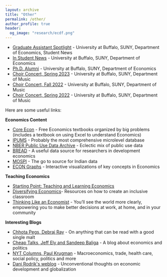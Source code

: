 ```yaml
---
layout: archive
title: "Other"
permalink: /other/
author_profile: true
header:
  og_image: "research/ecdf.png"
---
```

 - [Graduate Assistant Spotlight](https://arts-sciences.buffalo.edu/economics/news-events/student-news/graduate-assistant-spotlight-sandipa-bhattacharjee.html) - University at Buffalo, SUNY, Department of Economics, Student News
 - [In Student News](https://arts-sciences.buffalo.edu/economics/news-events/student-news/sandipa-bhattacharjee.html) - University at Buffalo, SUNY, Department of Economics
 - [Ph.D. Alumni](https://arts-sciences.buffalo.edu/economics/graduate/phd/phd-alumni.html) - University at Buffalo, SUNY, Department of Economics
 - [Choir Concert, Spring 2023](https://www.youtube.com/watch?v=JryFJaF0HlU&list=WL&index=8&t=7126s) - University at Buffalo, SUNY, Department of Music
 - [Choir Concert, Fall 2022](https://www.youtube.com/watch?v=Zc2ho7Yxo3k&t=4763s) - University at Buffalo, SUNY, Department of Music
 - [Choir Concert, Spring 2022](https://www.youtube.com/watch?v=G9PeJJipmQY&t=5122s) - University at Buffalo, SUNY, Department of Music

Here are some useful links:

**Economics Content**
- [Core Econ](https://www.core-econ.org/) - Free Economics textbooks organized by big problems (includes a textbook on using Excel to understand Economics)
- [IPUMS](https://www.ipums.org/) - Probably the most comprehensive microlevel database
- [NBER Public Use Data Archive](https://www.nber.org/research/data?page=1&perPage=50) - Eclectic mix of public use data
- [BREAD](http://ipl.econ.duke.edu/dthomas/dev_data/) - A useful data source for researchers in development economics
- [MOSPI](http://mospi.nic.in/) - The go to source for Indian data
- [ECON Graphs](https://www.econgraphs.org/) - Interactive visualizations of key concepts in Economics

**Teaching Economics**
- [Starting Point: Teaching and Learning Economics](https://serc.carleton.edu/econ/teaching_methods/index.html)
- [Diversifying Economics](https://diversifyingecon.org/?title=Main_Page)- Resources on how to create an inclusive classroom
- [Thinking Like an Economist](https://podcasts.apple.com/us/podcast/think-like-an-economist/id1523898793) - You’ll see the world more clearly, empowering you to make better decisions at work, at home, and in your community

**Interesting Blogs**
- [Chhota Pegs, Debraj Ray](http://debrajray.blogspot.com/) - On anything that can be read with a good single malt
- [Cheap Talks, Jeff Ely and Sandeep Baliga](https://cheaptalk.org/) - A blog about economics and politics
- [NYT Columns, Paul Krugman](https://www.nytimes.com/column/paul-krugman) - Macroeconomics, trade, health care, social policy, politics and more
- [Dani Rodrik's weblog](https://rodrik.typepad.com/) - Unconventional thoughts on economic development and globalization

